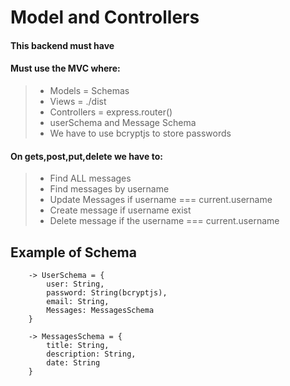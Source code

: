 # Model and Controllers

#### This backend must have

#### Must use the MVC where:

> - Models = Schemas
> - Views = ./dist
> - Controllers = express.router()
> - userSchema and Message Schema
> - We have to use bcryptjs to store passwords

#### On gets,post,put,delete we have to:

> - Find ALL messages
> - Find messages by username
> - Update Messages if username === current.username
> - Create message if username exist
> - Delete message if the username === current.username

## Example of Schema

```
    -> UserSchema = {
        user: String,
        password: String(bcryptjs),
        email: String,
        Messages: MessagesSchema
    }

    -> MessagesSchema = {
        title: String,
        description: String,
        date: String
    }
```
